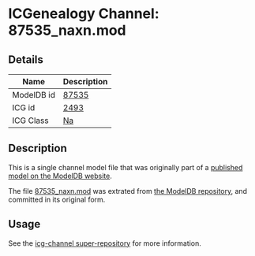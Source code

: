 # ICGenealogy Channel: 87535\_naxn.mod

## Details

Name | Description
---- | -----------
ModelDB id | [87535](http://senselab.med.yale.edu/ModelDB/ShowModel.cshtml?model=87535)
ICG id | [2493](http://icg.neurotheory.ox.ac.uk/channels/2/2493)
ICG Class | [Na](http://icg.neurotheory.ox.ac.uk/channels/2)

## Description

This is a single channel model file that was originally part of a [published model on the ModelDB website](http://senselab.med.yale.edu/mModelDB/ShowModel.cshtml?model=87535).

The file [87535\_naxn.mod](87535_naxn.mod) was extrated from [the ModelDB repository](http://senselab.med.yale.edu/ModelDB/ShowModel.cshtml?model=87535), and committed in its original form.

## Usage

See the [icg-channel super-repository](https://github.com/icgenealogy/icg-channels) for more information.